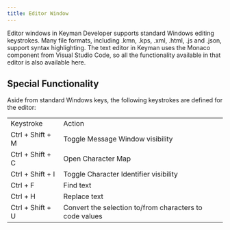 ```yaml
---
title: Editor Window
---
```

  
Editor windows in Keyman Developer supports standard Windows editing
keystrokes. Many file formats, including .kmn, .kps, .xml, .html, .js
and .json, support syntax highlighting. The text editor in Keyman uses
the Monaco component from Visual Studio Code, so all the functionality
available in that editor is also available here.

## Special Functionality

Aside from standard Windows keys, the following keystrokes are defined
for the editor:

|                                                                                               |                                                      | 
|---------------------------------------------------------------------------------------------|---------------------------------------------------------|
Keystroke                                                                                   | Action                                                  |
| <span class="kbd">Ctrl</span> + <span class="kbd">Shift</span> + <span class="kbd">M</span> | Toggle Message Window visibility                        |
| <span class="kbd">Ctrl</span> + <span class="kbd">Shift</span> + <span class="kbd">C</span> | Open Character Map                                      |
| <span class="kbd">Ctrl</span> + <span class="kbd">Shift</span> + <span class="kbd">I</span> | Toggle Character Identifier visibility                  |
| <span class="kbd">Ctrl</span> + <span class="kbd">F</span>                                  | Find text                                               |
| <span class="kbd">Ctrl</span> + <span class="kbd">H</span>                                  | Replace text                                            |
| <span class="kbd">Ctrl</span> + <span class="kbd">Shift</span> + <span class="kbd">U</span> | Convert the selection to/from characters to code values |
